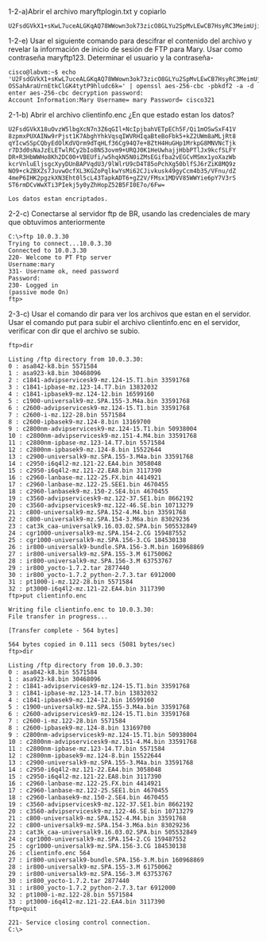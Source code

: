 1-2-a)Abrir el archivo maryftplogin.txt  y copiarlo

    U2FsdGVkX1+sKwL7uceALGKqAQ78WWown3ok73zicO8GLYu2SpMvLEwCB7HsyRC3MeimUjiXRCLwOSSahAraUrnEtkClGK4tytP9hludc6k=

1-2-e) Usar el siguiente comando para descifrar el contenido del archivo y revelar la información de inicio de sesión 
de FTP para Mary. Usar como contraseña maryftp123. Determinar el usuario y la contraseña-

    cisco@labvm:~$ echo 'U2FsdGVkX1+sKwL7uceALGKqAQ78WWown3ok73zicO8GLYu2SpMvLEwCB7HsyRC3MeimUjiXRCLw OSSahAraUrnEtkClGK4tytP9hludc6k=' | openssl aes-256-cbc -pbkdf2 -a -d 
    enter aes-256-cbc decryption password:
    Account Information:Mary Username= mary Password= cisco321

2-1-b) Abrir el archivo clientinfo.enc ¿En que estado estan los datos?

    U2FsdGVkX18uOvzW5lbgXcN7n3Z6qGIl+NcIpjbahVETpECh5F/Qi1mOSwSxF41V
    8zpmxPUXAINw9rPjst1K7AbghYhkVqsqIWVRHIqaBteBoFbk5+kZ2UWm8aMLjRt8
    qYIcwSSpCQbyEdOlKdVQrm9dTqHLf36Cg94Q7e+BZtH4HuGHp1MrkpG8MNVNcTjk
    r7D3d0sNaJzELETwlRCy2bIo8NS3ovm9+URQJ0K1HeUwhajjHbbPTlJx9kcfSLFY
    DR+R3HbWWHo8Kh2DC00+VBEUfi/w5hqkN5N0iZMsEGifba2vEGCvMSmx1yoXazWb
    kcrVnluEljsgcXyyDUnBAPVqdU3/9lWlrU9cD4T85oPchXg50blfSJ6rZiK8MQ9z
    NO9+ckZBXZs7JuvwOcfXL3KGZoPqlkwYsMi62CJivkusk49gyCcm4b35/VFnu/dZ
    4meP6IHK2pgzkXN3Eht0l5cL43TapkADT6+gZ2V/FMsx1MDVV85WWYie6pY7V3rS
    ST6rmDCvWwXTi3PIekj5y0yZhHopZ52B5FI0E7o/6Fw=

    Los datos estan encriptados.

2-2-c) Conectarse al servidor ftp de BR, usando las credenciales de mary que obtuvimos anteriormente

    C:\>ftp 10.0.3.30
    Trying to connect...10.0.3.30
    Connected to 10.0.3.30
    220- Welcome to PT Ftp server
    Username:mary
    331- Username ok, need password
    Password:
    230- Logged in
    (passive mode On)
    ftp>

2-3-c) Usar el comando dir para ver los archivos que estan en el servidor. Usar el comando put para
subir el archivo clientinfo.enc en el servidor, verificar con dir que el archivo se subio.

    ftp>dir
    
    Listing /ftp directory from 10.0.3.30: 
    0 : asa842-k8.bin 5571584
    1 : asa923-k8.bin 30468096
    2 : c1841-advipservicesk9-mz.124-15.T1.bin 33591768
    3 : c1841-ipbase-mz.123-14.T7.bin 13832032
    4 : c1841-ipbasek9-mz.124-12.bin 16599160
    5 : c1900-universalk9-mz.SPA.155-3.M4a.bin 33591768
    6 : c2600-advipservicesk9-mz.124-15.T1.bin 33591768
    7 : c2600-i-mz.122-28.bin 5571584
    8 : c2600-ipbasek9-mz.124-8.bin 13169700
    9 : c2800nm-advipservicesk9-mz.124-15.T1.bin 50938004
    10 : c2800nm-advipservicesk9-mz.151-4.M4.bin 33591768
    11 : c2800nm-ipbase-mz.123-14.T7.bin 5571584
    12 : c2800nm-ipbasek9-mz.124-8.bin 15522644
    13 : c2900-universalk9-mz.SPA.155-3.M4a.bin 33591768
    14 : c2950-i6q4l2-mz.121-22.EA4.bin 3058048
    15 : c2950-i6q4l2-mz.121-22.EA8.bin 3117390
    16 : c2960-lanbase-mz.122-25.FX.bin 4414921
    17 : c2960-lanbase-mz.122-25.SEE1.bin 4670455
    18 : c2960-lanbasek9-mz.150-2.SE4.bin 4670455
    19 : c3560-advipservicesk9-mz.122-37.SE1.bin 8662192
    20 : c3560-advipservicesk9-mz.122-46.SE.bin 10713279
    21 : c800-universalk9-mz.SPA.152-4.M4.bin 33591768
    22 : c800-universalk9-mz.SPA.154-3.M6a.bin 83029236
    23 : cat3k_caa-universalk9.16.03.02.SPA.bin 505532849
    24 : cgr1000-universalk9-mz.SPA.154-2.CG 159487552
    25 : cgr1000-universalk9-mz.SPA.156-3.CG 184530138
    26 : ir800-universalk9-bundle.SPA.156-3.M.bin 160968869
    27 : ir800-universalk9-mz.SPA.155-3.M 61750062
    28 : ir800-universalk9-mz.SPA.156-3.M 63753767
    29 : ir800_yocto-1.7.2.tar 2877440
    30 : ir800_yocto-1.7.2_python-2.7.3.tar 6912000
    31 : pt1000-i-mz.122-28.bin 5571584
    32 : pt3000-i6q4l2-mz.121-22.EA4.bin 3117390
    ftp>put clientinfo.enc
    
    Writing file clientinfo.enc to 10.0.3.30: 
    File transfer in progress...
    
    [Transfer complete - 564 bytes]
    
    564 bytes copied in 0.111 secs (5081 bytes/sec)
    ftp>dir
    
    Listing /ftp directory from 10.0.3.30: 
    0 : asa842-k8.bin 5571584
    1 : asa923-k8.bin 30468096
    2 : c1841-advipservicesk9-mz.124-15.T1.bin 33591768
    3 : c1841-ipbase-mz.123-14.T7.bin 13832032
    4 : c1841-ipbasek9-mz.124-12.bin 16599160
    5 : c1900-universalk9-mz.SPA.155-3.M4a.bin 33591768
    6 : c2600-advipservicesk9-mz.124-15.T1.bin 33591768
    7 : c2600-i-mz.122-28.bin 5571584
    8 : c2600-ipbasek9-mz.124-8.bin 13169700
    9 : c2800nm-advipservicesk9-mz.124-15.T1.bin 50938004
    10 : c2800nm-advipservicesk9-mz.151-4.M4.bin 33591768
    11 : c2800nm-ipbase-mz.123-14.T7.bin 5571584
    12 : c2800nm-ipbasek9-mz.124-8.bin 15522644
    13 : c2900-universalk9-mz.SPA.155-3.M4a.bin 33591768
    14 : c2950-i6q4l2-mz.121-22.EA4.bin 3058048
    15 : c2950-i6q4l2-mz.121-22.EA8.bin 3117390
    16 : c2960-lanbase-mz.122-25.FX.bin 4414921
    17 : c2960-lanbase-mz.122-25.SEE1.bin 4670455
    18 : c2960-lanbasek9-mz.150-2.SE4.bin 4670455
    19 : c3560-advipservicesk9-mz.122-37.SE1.bin 8662192
    20 : c3560-advipservicesk9-mz.122-46.SE.bin 10713279
    21 : c800-universalk9-mz.SPA.152-4.M4.bin 33591768
    22 : c800-universalk9-mz.SPA.154-3.M6a.bin 83029236
    23 : cat3k_caa-universalk9.16.03.02.SPA.bin 505532849
    24 : cgr1000-universalk9-mz.SPA.154-2.CG 159487552
    25 : cgr1000-universalk9-mz.SPA.156-3.CG 184530138
    26 : clientinfo.enc 564
    27 : ir800-universalk9-bundle.SPA.156-3.M.bin 160968869
    28 : ir800-universalk9-mz.SPA.155-3.M 61750062
    29 : ir800-universalk9-mz.SPA.156-3.M 63753767
    30 : ir800_yocto-1.7.2.tar 2877440
    31 : ir800_yocto-1.7.2_python-2.7.3.tar 6912000
    32 : pt1000-i-mz.122-28.bin 5571584
    33 : pt3000-i6q4l2-mz.121-22.EA4.bin 3117390
    ftp>quit
    
    221- Service closing control connection.
    C:\>

